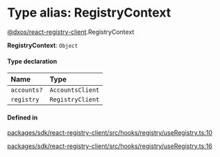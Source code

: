 # Type alias: RegistryContext

[@dxos/react-registry-client](../modules/dxos_react_registry_client.md).RegistryContext

 **RegistryContext**: `Object`

#### Type declaration

| Name | Type |
| :------ | :------ |
| `accounts?` | `AccountsClient` |
| `registry` | `RegistryClient` |

#### Defined in

[packages/sdk/react-registry-client/src/hooks/registry/useRegistry.ts:10](https://github.com/dxos/dxos/blob/db8188dae/packages/sdk/react-registry-client/src/hooks/registry/useRegistry.ts#L10)

[packages/sdk/react-registry-client/src/hooks/registry/useRegistry.ts:16](https://github.com/dxos/dxos/blob/db8188dae/packages/sdk/react-registry-client/src/hooks/registry/useRegistry.ts#L16)
